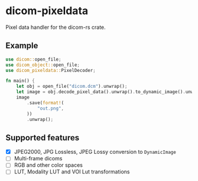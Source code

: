 # dicom-pixeldata
Pixel data handler for the dicom-rs crate.

## Example
```rust
use dicom::open_file;
use dicom_object::open_file;
use dicom_pixeldata::PixelDecoder;

fn main() {
    let obj = open_file("dicom.dcm").unwrap();
    let image = obj.decode_pixel_data().unwrap().to_dynamic_image().unwrap();
    image
        .save(format!(
            "out.png",
        ))
        .unwrap();
```

## Supported features
- [x] JPEG2000, JPG Lossless, JPEG Lossy conversion to `DynamicImage`
- [ ] Multi-frame dicoms
- [ ] RGB and other color spaces
- [ ] LUT, Modality LUT and VOI Lut transformations